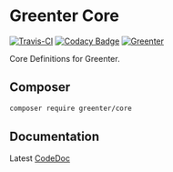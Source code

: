# Greenter Core
[![Travis-CI](https://img.shields.io/travis/giansalex/greenter-core.svg?label=build&branch=master&style=flat-square)](https://travis-ci.org/giansalex/greenter-core)
[![Codacy Badge](https://api.codacy.com/project/badge/Grade/eb6ed4cb0e994c3db85b68c7a66e0f22)](https://www.codacy.com/app/giansalex/greenter-core?utm_source=github.com&amp;utm_medium=referral&amp;utm_content=giansalex/greenter-core&amp;utm_campaign=Badge_Grade)
[![Greenter](https://img.shields.io/badge/go-greenter-brightgreen.svg?style=flat-square)](https://github.com/giansalex/greenter)    

Core Definitions for Greenter.

## Composer
```bash
composer require greenter/core
```

## Documentation

Latest [CodeDoc](https://codedoc.pub/giansalex/greenter-core/master/)
